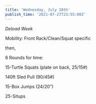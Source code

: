 ```yaml
---
title: 'Wednesday, July 28th'
publish_time: '2021-07-27T23:55:00Z'
---
```


*Deload Week*

Mobility: Front Rack/Clean/Squat specific

then,

6 Rounds for time:

15-Turtle Squats (plate on back, 25/15\#)

140ft Sled Pull (90/45\#)

15-Box Jumps (24/20″)

25-Situps
